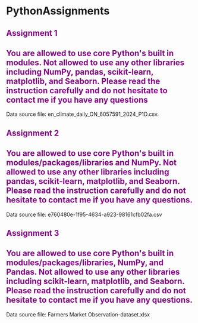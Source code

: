 # PythonAssignments

## <span style="color:Purple">Assignment 1</span>
## <span style="color:Purple">You are allowed to use core Python's built in modules. Not allowed to use any other libraries including NumPy, pandas, scikit-learn, matplotlib, and Seaborn. Please read the instruction carefully and do not hesitate to contact me if you have any questions<br>
Data source file: en_climate_daily_ON_6057591_2024_P1D.csv.</span>

## <span style="color:Purple">Assignment 2</span>
## <span style="color:Purple">You are allowed to use core Python's built in modules/packages/libraries and NumPy. Not allowed to use any other libraries including pandas, scikit-learn, matplotlib, and Seaborn. Please read the instruction carefully and do not hesitate to contact me if you have any questions.<br>
Data source file: e760480e-1f95-4634-a923-98161cfb02fa.csv</span>

## <span style="color:Purple">Assignment 3</span>
## <span style="color:Purple">You are allowed to use core Python's built in modules/packages/libraries, NumPy, and Pandas. Not allowed to use any other libraries including scikit-learn, matplotlib, and Seaborn. Please read the instruction carefully and do not hesitate to contact me if you have any questions.<br>
Data source file: Farmers Market Observation-dataset.xlsx</span>
